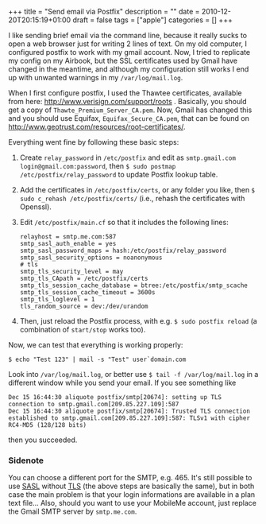 +++
title = "Send email via Postfix"
description = ""
date = 2010-12-20T20:15:19+01:00
draft = false
tags = ["apple"]
categories = []
+++

I like sending brief email via the command line, because it really sucks to open a web browser just for writing 2 lines of text. On my old computer, I configured postfix to work with my gmail account. Now, I tried to replicate my config on my Airbook, but the SSL certificates used by Gmail have changed in the meantime, and although my configuration still works I end up with unwanted warnings in my `/var/log/mail.log`.

When I first configure postfix, I used the Thawtee certificates, available from here: <http://www.verisign.com/support/roots> <i class="fa fa-chain-broken fa-1x"></i>. Basically, you should get a copy of `Thawte_Premium_Server_CA.pem`. Now, Gmail has changed this and you should use Equifax, `Equifax_Secure_CA.pem`, that can be found on <http://www.geotrust.com/resources/root-certificates/>.

Everything went fine by following these basic steps:

1. Create `relay_password` in `/etc/postfix` and edit as `smtp.gmail.com login@gmail.com:password`, then `$ sudo postmap /etc/postfix/relay_password` to update Postfix lookup table.
2. Add the certificates in `/etc/postfix/certs`, or any folder you like, then `$ sudo c_rehash /etc/postfix/certs/` (i.e., rehash the certificates with Openssl).
3. Edit	`/etc/postfix/main.cf` so that it includes the following lines:

    ```
    relayhost = smtp.me.com:587
    smtp_sasl_auth_enable = yes
    smtp_sasl_password_maps = hash:/etc/postfix/relay_password
    smtp_sasl_security_options = noanonymous
    # tls
    smtp_tls_security_level = may
    smtp_tls_CApath = /etc/postfix/certs
    smtp_tls_session_cache_database = btree:/etc/postfix/smtp_scache
    smtp_tls_session_cache_timeout = 3600s
    smtp_tls_loglevel = 1
    tls_random_source = dev:/dev/urandom
    ```

4. Then, just reload the Postfix process, with e.g. `$ sudo postfix reload` (a combination of `start/stop` works too).

Now, we can test that everything is working properly:

```
$ echo "Test 123" | mail -s "Test" user`domain.com
```

Look into `/var/log/mail.log`, or better use `$ tail -f /var/log/mail.log` in a different window while you send your email. If you see something like

```
Dec 15 16:44:30 aliquote postfix/smtp[20674]: setting up TLS connection to smtp.gmail.com[209.85.227.109]:587
Dec 15 16:44:30 aliquote postfix/smtp[20674]: Trusted TLS connection established to smtp.gmail.com[209.85.227.109]:587: TLSv1 with cipher RC4-MD5 (128/128 bits)
```

then you succeeded.

### Sidenote

You can choose a different port for the SMTP, e.g. 465. It's still possible to use [SASL](http://en.wikipedia.org/wiki/Simple_Authentication_and_Security_Layer) without [TLS](http://en.wikipedia.org/wiki/Transport_Layer_Security) (the above steps are basically the same), but in both case the main problem is that your login informations are available in a plan text file... Also, should you want to use your MobileMe account, just replace the Gmail SMTP server by `smtp.me.com`.
